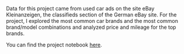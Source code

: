 Data for this project came from used car ads on the site eBay Kleinanzeigen, the classifieds section of the German eBay site. For the project, I explored the most common car brands and the most common brand/model combinations and analyzed price and mileage for the top brands.

You can find the project notebook [here](https://github.com/shelbybachman/used-car-ads/blob/main/used-car-ads.ipynb).
